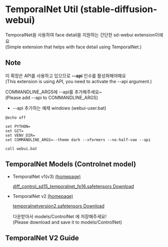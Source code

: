 # TemporalNet Util (stable-diffusion-webui)

TemporalNet을 사용하여 face detail을 지원하는 간단한 sd-webui extension이에요  
(Simple extension that helps with face detail using TemporalNet.)


## Note

이 확장은 API를 사용하고 있으므로 **--api** 인수를 활성화해야해요  
(This extension is using API, you need to activate the --api argument.)

COMMANDLINE_ARGS에 --api를 추가해주세요~  
(Please add --api to COMMANDLINE_ARGS)  

* --api 추가하는 예제 windows (webui-user.bat)
```
@echo off

set PYTHON=
set GIT=
set VENV_DIR=
set COMMANDLINE_ARGS=--theme dark --xformers --no-half-vae --api

call webui.bat
```

## TemporalNet Models (Controlnet model)

* TemporalNet v1(v3) [(homepage)](https://huggingface.co/CiaraRowles/TemporalNet2)

  [diff_control_sd15_temporalnet_fp16.safetensors Download](https://huggingface.co/CiaraRowles/TemporalNet/resolve/main/diff_control_sd15_temporalnet_fp16.safetensors)

* TemporalNet v2 [(homepage)](https://huggingface.co/CiaraRowles/TemporalNet2)

  [temporalnetversion2.safetensors Download](https://huggingface.co/CiaraRowles/TemporalNet2/resolve/main/temporalnetversion2.safetensors)

  다운받아서 models/ControlNet 에 저장해주세요!  
  (Please download and save it to models/ControlNet)  

## TemporalNet V2 Guide

